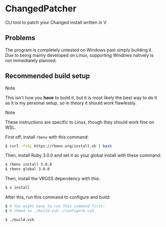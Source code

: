 # ChangedPatcher

CLI tool to patch your Changed install written in V

## Problems

The program is completely untested on Windows past simply building it. Due to being mainly developed on Linux, supporting Windows natively is not immediately planned.

## Recommended build setup

> [!NOTE]
> This isn't how you **have** to build it, but it is most likely the best way to do
> it as it is my personal setup, so in theory it should work flawlessly.

> [!NOTE]
> These instructions are specific to Linux, though they should work fine
> on WSL.

First off, install `rbenv` with this command:
```sh
$ curl -fsSL https://rbenv.org/install.sh | bash
```

Then, install Ruby 3.0.0 and set it as your global install with these command:
```sh
$ rbenv install 3.0.0
$ rbenv global 3.0.0
```

Then, install the VRGSS dependency with this:
```sh
$ v install
```

After this, run this command to configure and build:
```sh
$ # You might have to run this command first:
$ # chmod +x ./build.vsh ./configure.vsh

$ ./build.vsh
```